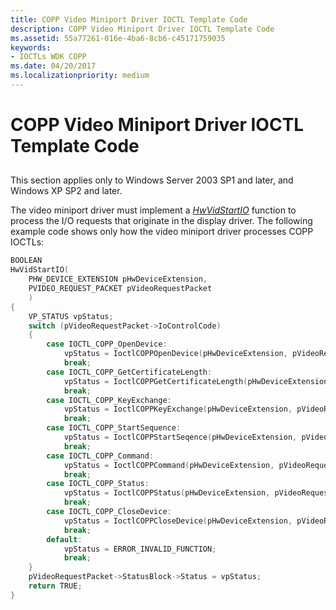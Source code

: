 ```yaml
---
title: COPP Video Miniport Driver IOCTL Template Code
description: COPP Video Miniport Driver IOCTL Template Code
ms.assetid: 55a77261-016e-4ba6-8cb6-c45171759035
keywords:
- IOCTLs WDK COPP
ms.date: 04/20/2017
ms.localizationpriority: medium
---
```


# COPP Video Miniport Driver IOCTL Template Code


## <span id="ddk_copp_video_miniport_driver_ioctl_template_code_gg"></span><span id="DDK_COPP_VIDEO_MINIPORT_DRIVER_IOCTL_TEMPLATE_CODE_GG"></span>


This section applies only to Windows Server 2003 SP1 and later, and Windows XP SP2 and later.

The video miniport driver must implement a [*HwVidStartIO*](https://docs.microsoft.com/windows-hardware/drivers/ddi/video/nc-video-pvideo_hw_start_io) function to process the I/O requests that originate in the display driver. The following example code shows only how the video miniport driver processes COPP IOCTLs:

```cpp
BOOLEAN
HwVidStartIO(
    PHW_DEVICE_EXTENSION pHwDeviceExtension,
    PVIDEO_REQUEST_PACKET pVideoRequestPacket
    )
{
    VP_STATUS vpStatus;
    switch (pVideoRequestPacket->IoControlCode)
    {
        case IOCTL_COPP_OpenDevice:
            vpStatus = IoctlCOPPOpenDevice(pHwDeviceExtension, pVideoRequestPacket);
            break;
        case IOCTL_COPP_GetCertificateLength:
            vpStatus = IoctlCOPPGetCertificateLength(pHwDeviceExtension, pVideoRequestPacket);
            break;
        case IOCTL_COPP_KeyExchange:
            vpStatus = IoctlCOPPKeyExchange(pHwDeviceExtension, pVideoRequestPacket);
            break;
        case IOCTL_COPP_StartSequence:
            vpStatus = IoctlCOPPStartSeqence(pHwDeviceExtension, pVideoRequestPacket);
            break;
        case IOCTL_COPP_Command:
            vpStatus = IoctlCOPPCommand(pHwDeviceExtension, pVideoRequestPacket);
            break;
        case IOCTL_COPP_Status:
            vpStatus = IoctlCOPPStatus(pHwDeviceExtension, pVideoRequestPacket);
            break;
        case IOCTL_COPP_CloseDevice:
            vpStatus = IoctlCOPPCloseDevice(pHwDeviceExtension, pVideoRequestPacket);
            break;
        default:
            vpStatus = ERROR_INVALID_FUNCTION;
            break;
    }
    pVideoRequestPacket->StatusBlock->Status = vpStatus;
    return TRUE;
}
```

 

 





